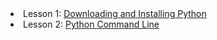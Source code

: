 <li>Lesson 1: <a href="https://daniel-jb.github.io/CoderDojo/Python/Lesson_1-Downloading-And-Installing/">Downloading and Installing Python</a></li>
<li>Lesson 2: <a href="https://daniel-jb.github.io/CoderDojo/Python/Lesson_2-Python-Command-Line/">Python Command Line</a></li>
